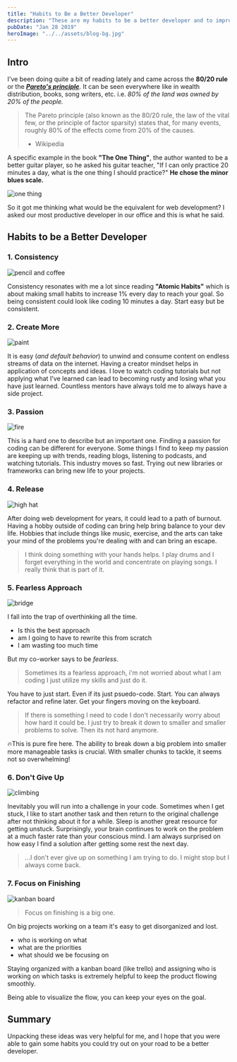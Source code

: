 ```yaml
---
title: "Habits to Be a Better Developer"
description: "These are my habits to be a better developer and to improve my skills. Interviewed a senior developer and these are his top 7 habits to be a better developer."
pubDate: "Jan 28 2019"
heroImage: "../../assets/blog-bg.jpg"
---
```


## Intro

I've been doing quite a bit of reading lately and came across the **80/20 rule** or the [**_Pareto's principle_**](https://en.m.wikipedia.org/wiki/Pareto_principle). It can be seen everywhere like in wealth distribution, books, song writers, etc. i.e. _80% of the land was owned by 20% of the people._

> The Pareto principle (also known as the 80/20 rule, the law of the vital few, or the principle of factor sparsity) states that, for many events, roughly 80% of the effects come from 20% of the causes.
>
> - Wikipedia

A specific example in the book **"The One Thing"**, the author wanted to be a better guitar player, so he asked his guitar teacher, "If I can only practice 20 minutes a day, what is the one thing I should practice?" **He chose the minor blues scale.**

![one thing](../../assets/oneThing.png)

So it got me thinking what would be the equivalent for web development? I asked our most productive developer in our office and this is what he said.

## Habits to be a Better Developer

### 1. Consistency

![pencil and coffee](../../assets/consistant.jpg)

Consistency resonates with me a lot since reading **"Atomic Habits"** which is about making small habits to increase 1% every day to reach your goal. So being consistent could look like coding 10 minutes a day. Start easy but be consistent.

### 2. Create More

![paint](../../assets/create.jpg)

It is easy (_and default behavior_) to unwind and consume content on endless streams of data on the internet. Having a creator mindset helps in application of concepts and ideas. I love to watch coding tutorials but not applying what I've learned can lead to becoming rusty and losing what you have just learned. Countless mentors have always told me to always have a side project.

### 3. Passion

![fire](../../assets/campfire.jpg)

This is a hard one to describe but an important one. Finding a passion for coding can be different for everyone. Some things I find to keep my passion are keeping up with trends, reading blogs, listening to podcasts, and watching tutorials. This industry moves so fast. Trying out new libraries or frameworks can bring new life to your projects.

### 4. Release

![high hat](../../assets/drums.jpg)

After doing web development for years, it could lead to a path of burnout. Having a hobby outside of coding can bring help bring balance to your dev life. Hobbies that include things like music, exercise, and the arts can take your mind of the problems you're dealing with and can bring an escape.

> I think doing something with your hands helps. I play drums and I forget everything in the world and concentrate on playing songs. I really think that is part of it.

### 5. Fearless Approach

![bridge](../../assets/bridge.jpg)

I fall into the trap of overthinking all the time.

- Is this the best approach
- am I going to have to rewrite this from scratch
- I am wasting too much time

But my co-worker says to be _fearless_.

> Sometimes its a fearless approach, i'm not worried about what I am coding I just utilize my skills and just do it.

You have to just start. Even if its just psuedo-code. Start. You can always refactor and refine later. Get your fingers moving on the keyboard.

> If there is something I need to code I don't necessarily worry about how hard it could be. I just try to break it down to smaller and smaller problems to solve. Then its not hard anymore.

🔥This is pure fire here. The ability to break down a big problem into smaller more manageable tasks is crucial. With smaller chunks to tackle, it seems not so overwhelming!

### 6. Don't Give Up

![climbing](../../assets/climber.jpg)

Inevitably you will run into a challenge in your code. Sometimes when I get stuck, I like to start another task and then return to the original challenge after not thinking about it for a while. Sleep is another great resource for getting unstuck. Surprisingly, your brain continues to work on the problem at a much faster rate than your conscious mind. I am always surprised on how easy I find a solution after getting some rest the next day.

> ...I don't ever give up on something I am trying to do. I might stop but I always come back.

### 7. Focus on Finishing

![kanban board](../../assets/kanban.jpg)

> Focus on finishing is a big one.

On big projects working on a team it's easy to get disorganized and lost.

- who is working on what
- what are the priorities
- what should we be focusing on

Staying organized with a kanban board (like trello) and assigning who is working on which tasks is extremely helpful to keep the product flowing smoothly.

Being able to visualize the flow, you can keep your eyes on the goal.

## Summary

Unpacking these ideas was very helpful for me, and I hope that you were able to gain some habits you could try out on your road to be a better developer.
